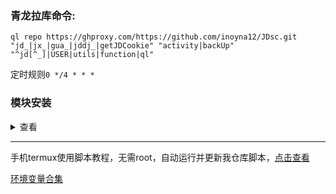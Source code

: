 ### 青龙拉库命令:

`ql repo https://ghproxy.com/https://github.com/inoyna12/JDsc.git "jd_|jx_|gua_|jddj_|getJDCookie" "activity|backUp" "^jd[^_]|USER|utils|function|ql"`

定时规则`0 */4 * * *`

### 模块安装
<details>
<summary>查看</summary>
安装依赖库
docker exec -it qinglong bash -c "cd /ql/scripts && npm install -g typescript"
docker exec -it qinglong bash -c "cd /ql/scripts && npm install axios"
docker exec -it qinglong bash -c "cd /ql/scripts && npm install date-fns"
docker exec -it qinglong bash -c "cd /ql/scripts && npm install crypto -g"
docker exec -it qinglong bash -c "cd /ql/scripts && npm install jsdom"
docker exec -it qinglong bash -c "cd /ql/scripts && npm install png-js"
docker exec -it qinglong bash -c "cd /ql/scripts && npm install -g npm"
docker exec -it qinglong bash -c "cd /ql/scripts && pnpm i png-js"
docker exec -it qinglong bash -c "pip3 install requests"
docker exec -it qinglong bash -c "apk add --no-cache build-base g++ cairo-dev pango-dev giflib-dev && cd /ql/scripts && npm install canvas --build-from-source"
docker exec -it qinglong bash -c "apk add python3 zlib-dev gcc jpeg-dev python3-dev musl-dev freetype-dev"
docker exec -it qinglong bash -c "cd /ql/scripts/ && apk add --no-cache build-base g++ cairo-dev pango-dev giflib-dev && npm i && npm i -S ts-node typescript @types/node date-fns axios png-js canvas --build-from-source"   
exit
</details>

___

手机termux使用脚本教程，无需root，自动运行并更新我仓库脚本，[点击查看](/backUp/Termux.md)

[环境变量合集](/backUp/githubAction.md)
